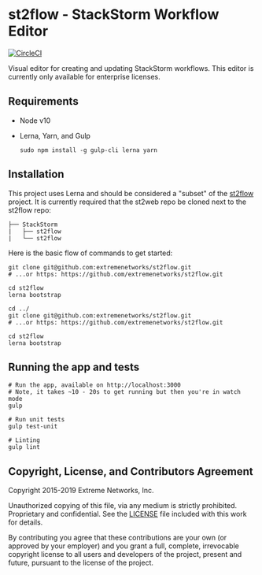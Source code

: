 # st2flow - StackStorm Workflow Editor

[![CircleCI](https://circleci.com/gh/extremenetworks/st2flow.svg?style=shield&circle-token=ab4b62655342fb8d0f1abbb7c5ec3e92425a71b8)](https://circleci.com/gh/extremenetworks/st2flow)

Visual editor for creating and updating StackStorm workflows. This editor is currently only available for enterprise licenses.

## Requirements

- Node v10
- Lerna, Yarn, and Gulp

    ```
    sudo npm install -g gulp-cli lerna yarn
    ```

## Installation

This project uses Lerna and should be considered a "subset" of the [st2flow](https://github.com/StackStorm/st2web) project. It is currently required that the st2web repo be cloned next to the st2flow repo:

```
├── StackStorm
|   ├── st2flow
|   └── st2flow
```

Here is the basic flow of commands to get started:

```
git clone git@github.com:extremenetworks/st2flow.git
# ...or https: https://github.com/extremenetworks/st2flow.git

cd st2flow
lerna bootstrap

cd ../
git clone git@github.com:extremenetworks/st2flow.git
# ...or https: https://github.com/extremenetworks/st2flow.git

cd st2flow
lerna bootstrap
```

## Running the app and tests

```
# Run the app, available on http://localhost:3000
# Note, it takes ~10 - 20s to get running but then you're in watch mode
gulp

# Run unit tests
gulp test-unit

# Linting
gulp lint
```

## Copyright, License, and Contributors Agreement

Copyright 2015-2019 Extreme Networks, Inc.

Unauthorized copying of this file, via any medium is strictly prohibited. Proprietary and confidential. See the [LICENSE](LICENSE) file included with this work for details.

By contributing you agree that these contributions are your own (or approved by your employer) and you grant a full, complete, irrevocable copyright license to all users and developers of the project, present and future, pursuant to the license of the project.
